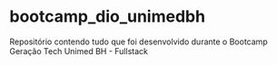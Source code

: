 # bootcamp_dio_unimedbh
Repositório contendo tudo que foi desenvolvido durante o Bootcamp Geração Tech Unimed BH - Fullstack 
